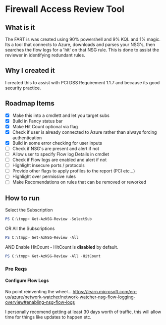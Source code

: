 # Firewall Access Review Tool
## What is it
The FART is was created using 90% powershell and 9% KQL and 1% magic. Its a tool that connects to Azure, downloads and parses your NSG's, then searches the flow logs for a 'hit' on that NSG rule. This is done to assist the reviewer in identifying redundant rules. 
## Why I created it
I created this to assist with PCI DSS Requirement 1.1.7 and because its good security practice.
## Roadmap Items
- [X] Make this into a cmdlett and let you target subs
- [X] Build in Fancy status bar
- [X] Make Hit Count optional via flag
- [X] Check if user is already connected to Azure rather than always forcing authentication
- [X] Build in some error checking for user inputs
- [ ] Check if NSG's are present and alert if not
- [ ] Allow user to specify Flow log Details in cmdlet
- [ ] Check if Flow logs are enabled and alert if not
- [ ] Highlight insecure ports / protocols
- [ ] Provide other flags to apply profiles to the report (PCI etc...) 
- [ ] Highlight over permissive rules
- [ ] Make Recomendations on rules that can be removed or reworked 
## How to run
Select the Subscription
```powershell
PS C:\tmpp> Get-AzNSG-Review -SelectSub
```
OR
All the Subscriptions
```powershell
PS C:\tmpp> Get-AzNSG-Review -All
```
AND
Enable HitCount - HitCount is **disabled** by default.
```powershell
PS C:\tmpp> Get-AzNSG-Review -All -HitCount
```
### Pre Reqs
#### Configure Flow Logs
No point reinventing the wheel...
https://learn.microsoft.com/en-us/azure/network-watcher/network-watcher-nsg-flow-logging-overview#enabling-nsg-flow-logs

I personally recomend getting at least 30 days worth of traffic, this will allow time for things like updates to happen etc.
